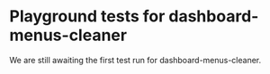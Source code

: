 # Playground tests for dashboard-menus-cleaner
We are still awaiting the first test run for dashboard-menus-cleaner.
